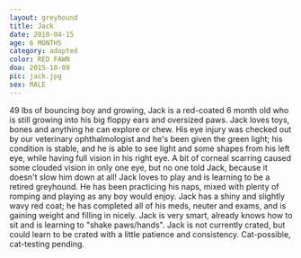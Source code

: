 ```yaml
---
layout: greyhound
title: Jack
date: 2010-04-15
age: 6 MONTHS
category: adopted
color: RED FAWN
doa: 2015-10-09
pic: jack.jpg
sex: MALE
---
```

49 lbs of bouncing boy and growing, Jack is a red-coated 6 month old who is still growing into his big floppy ears and
oversized paws. Jack loves toys, bones and anything he can explore or chew. His eye injury was checked out by our
veterinary ophthalmologist and he's been given the green light; his condition is stable, and he is able to see light and
some shapes from his left eye, while having full vision in his right eye. A bit of corneal scarring caused some clouded
vision in only one eye, but no one told Jack, because it doesn't slow him down at all! Jack loves to play and is
learning to be a retired greyhound. He has been practicing his naps, mixed with plenty of romping and playing as any boy
would enjoy. Jack has a shiny and slightly wavy red coat; he has completed all of his meds, neuter and exams, and is
gaining weight and filling in nicely. Jack is very smart, already knows how to sit and is learning to "shake
paws/hands". Jack is not currently crated, but could learn to be crated with a little patience and consistency.
Cat-possible, cat-testing pending.
